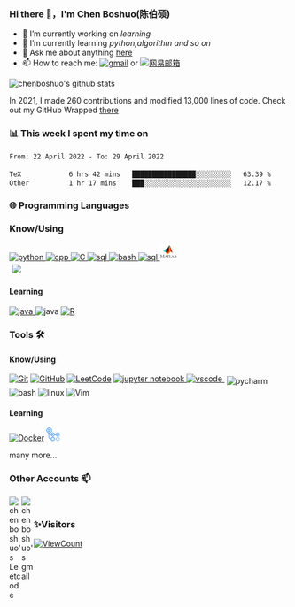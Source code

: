 ### Hi there 👋，I'm Chen Boshuo(陈伯硕)

-   🔭 I’m currently working on *learning*
-   🌱 I’m currently learning *python,algorithm and so on*
-   💬 Ask me about anything [here](https://github.com/chenboshuo/chenboshuo/issues)
-   📫 How to reach me:
[![gmail](https://img.shields.io/badge/-chenboshuo2000@gmail.com-c14438?style=flat-square&logo=Gmail&logoColor=white&link=mailto:chenboshuo2000@gmail.com)](mailto:chenboshuo2000@gmail.com)
or
[![网易邮箱](https://img.shields.io/badge/-chenboshuo.hi@163.com-c14438?style=flat-square&link=mailto:chenboshuo.hi@163.com)](mailto:chenboshuo.hi@163.com)

![chenboshuo's github stats](https://github-readme-stats.vercel.app/api?username=chenboshuo&show_icons=true)

In 2021, I made 260 contributions and modified 13,000 lines of code. Check out my GitHub Wrapped [there](githubtrends.io/wrapped/chenboshuo)

<!-- - 😄 Pronouns: ...
- ⚡ Fun fact: ... -->
### 📊 **This week I spent my time on**
<!--START_SECTION:waka-->

```text
From: 22 April 2022 - To: 29 April 2022

TeX            6 hrs 42 mins   ████████████████░░░░░░░░░   63.39 %
Other          1 hr 17 mins    ███░░░░░░░░░░░░░░░░░░░░░░   12.17 %
```

<!--END_SECTION:waka-->
### 🌐 Programming Languages

### Know/Using

<a href="https://github.com/chenboshuo/learn_python">
  <img height=20px alt="python" src="https://img.shields.io/badge/-Python-black?style=flat&logo=python">
</a>

<a href="https://github.com/chenboshuo/learn_cpp">
  <img height=20px alt="cpp" src="https://img.shields.io/badge/c++%20-%2300599C.svg?&style=for-the-badge&logo=c%2B%2B&logoColor=white">
</a>
<a href="https://github.com/chenboshuo/learn_c">
  <img height=20px alt="C" src="https://img.shields.io/badge/c%20-%2300599C.svg?&style=for-the-badge&logo=c&logoColor=white">
</a>
<a href="https://github.com/chenboshuo/learn_latex">
  <img height=20px alt="sql" src="http://img.shields.io/badge/-LaTeX-008080?style=flat-square&logo=latex&logoColor=ffffff">
</a>
<a href="https://github.com/chenboshuo/bash_script">
  <img height=20px alt='bash' src="https://camo.githubusercontent.com/fa2b177b4e8f07bdc9f12a0f053dfba9d643e02d/687474703a2f2f696d672e736869656c64732e696f2f62616467652f2d474e55253230426173682d3030303030303f7374796c653d666c61742d737175617265266c6f676f3d676e752d62617368266c6f676f436f6c6f723d666666666666">
</a>
<a href="https://github.com/chenboshuo/learn_database">
  <img height=30px alt="sql" src="https://img.icons8.com/ios-filled/2x/sql.png">
</a>

<a href="https://github.com/chenboshuo/learn_database">
  <img height=30px alt="mat" src="https://github.com/github/explore/blob/master/topics/matlab/matlab.png?raw=true">
</a>


<br>

<a href="https://github.com/learn_matlab">
  <img align="center" src="https://github-readme-stats.vercel.app/api/top-langs/?username=chenboshuo&layout=compact"style="margin:5px">
</a>



#### Learning

<a href="https://github.com/chenboshuo/learn_java">
  <img height=20px alt="java" src="https://img.shields.io/badge/Java-orange?style=flat&logo=java&logoColor=white">
</a>
  <img height=20px alt="java" src="https://img.shields.io/badge/masm%20-%2300599C.svg?&style=for-the-badge">
</a>
<a href="https://github.com/chenboshuo/learn_r">
  <img alt="R" height=20px src="https://img.shields.io/badge/-R_language-gray?style=flat&logo=R" />  
</a>
<br>

### Tools 🛠️

#### Know/Using

[![Git](https://img.shields.io/badge/-Git-black?style=flat&logo=git)](https://github.com/chenboshuo)
[![GitHub](https://img.shields.io/badge/-GitHub-181717?style=flat&logo=github)](https://github.com/chenboshuo)
[![LeetCode](https://img.shields.io/badge/-LeetCode-02569B?style=flat&logo=leetCode)](https://github.com/chenboshuo)
<a href="https://jupyter.org/">
  <img src="https://img.shields.io/badge/-jupyter_notebook-gray?style=flat&logo=jupyter" alt="jupyter notebook" height=20px>
</a>
<a href="https://jupyter.org/">
  <img src="https://img.shields.io/badge/Visual_Studio_Code-007ACC?style=flat-square&logo=Visual-Studio-Code&logoColor=white" alt="vscode" height=20px>
</a>
<img src="https://github.com/sudnyeshtalekar/sudnyeshtalekar/blob/master/Assets/jetbrains_pycharm.svg" alt="pycharm" style="vertical-align:top; margin:4px" height=20px>
<img alt="bash" width="26px" src="https://upload.wikimedia.org/wikipedia/commons/0/01/Windows_Terminal_Logo_256x256.png" />
<img height="20" alt= "linux" src="https://img.shields.io/badge/-linux-lightgray?style=flat&logo=linux&logoColor=white">
<img alt="Vim" src="https://img.shields.io/badge/-Vim-4fc08d?style=flat-square&logo=vim&logoColor=white" />
<br>

#### Learning

[![Docker](https://img.shields.io/badge/-Docker-black?style=flat&logo=docker)](https://github.com/chenboshuo)
[<img src="https://raw.githubusercontent.com/Delta456/Delta456/master/img/actions.png" alt="actions logo" width="24">](https://github.com/features/actions)

 many more...
### Other Accounts 📫

<a href="https://leetcode.com/chenboshuo/">
  <img align="left" alt="chenboshuo's Leetcode" width="22px" src="https://cdn.jsdelivr.net/npm/simple-icons@v3/icons/leetcode.svg" />
</a>
<a href="mailto:chenboshuo2000@gmail.com">
  <img align="left" alt="chenboshuo's gmail" width="22px" src="https://cdn.jsdelivr.net/npm/simple-icons@v3/icons/gmail.svg" />
</a>
<!-- <a href="https://codeforces.com/profile/chenboshuo">
  <img align="left" alt="Codeforces Profile" width="22px" src="https://cdn.jsdelivr.net/npm/simple-icons@3.5.0/icons/codeforces.svg" />
</a> -->
<!-- <a href="https://www.kaggle.com/chenboshuo">
  <img align="left" alt="Kaggle" width="22px" src="https://cdn.jsdelivr.net/npm/simple-icons@3.1.0/icons/kaggle.svg" />
</a> -->

<br>

### ✨Visitors

[![ViewCount](https://views.whatilearened.today/views/github/chenboshuo/ismlhbb.svg?cache=remove)](#)


